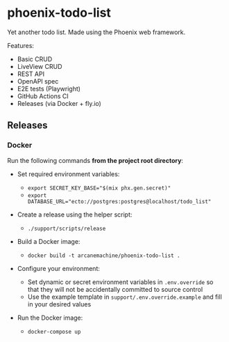 # phoenix-todo-list

Yet another todo list. Made using the Phoenix web framework.

Features:

- Basic CRUD
- LiveView CRUD
- REST API
- OpenAPI spec
- E2E tests (Playwright)
- GitHub Actions CI
- Releases (via Docker + fly.io)

## Releases

### Docker

Run the following commands **from the project root directory**:

- Set required environment variables:

  - `export SECRET_KEY_BASE="$(mix phx.gen.secret)"`
  - `export DATABASE_URL="ecto://postgres:postgres@localhost/todo_list"`

- Create a release using the helper script:
  - `./support/scripts/release`
- Build a Docker image:
  - `docker build -t arcanemachine/phoenix-todo-list .`
- Configure your environment:
  - Set dynamic or secret environment variables in `.env.override` so that they will not be accidentally committed to source control
  - Use the example template in `support/.env.override.example` and fill in your desired values
- Run the Docker image:
  - `docker-compose up`
